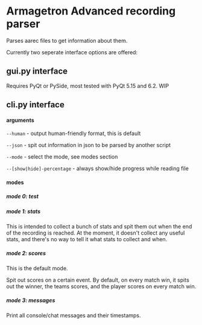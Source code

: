 Armagetron Advanced recording parser
====================================

Parses aarec files to get information about them.

Currently two seperate interface options are offered:

gui.py interface
----------------
Requires PyQt or PySide, most tested with PyQt 5.15 and 6.2. WIP


cli.py interface
----------------
#### arguments ####
`--human` - output human-friendly format, this is default

`--json` - spit out information in json to be parsed by another script

`--mode` - select the mode, see modes section

`--[show|hide]-percentage` - always show/hide progress while reading file

#### modes ####
##### mode 0: test #####

##### mode 1: stats #####
This is intended to collect a bunch of stats and spit them out
when the end of the recording is reached.
At the moment, it doesn't collect any useful stats, and
there's no way to tell it what stats to collect and when.

##### mode 2: scores #####
This is the default mode.

Spit out scores on a certain event.
By default, on every match win, it spits out the winner, the teams scores,
and the player scores on every match win.

##### mode 3: messages #####
Print all console/chat messages and their timestamps.
